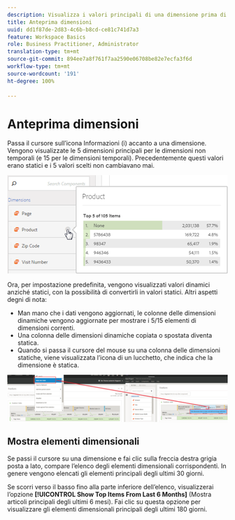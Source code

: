 ```yaml
---
description: Visualizza i valori principali di una dimensione prima di utilizzarla in un progetto.
title: Anteprima dimensioni
uuid: dd1f87de-2d83-4c6b-b8cd-ce81c741d7a3
feature: Workspace Basics
role: Business Practitioner, Administrator
translation-type: tm+mt
source-git-commit: 894ee7a8f761f7aa2590e06708be82e7ecfa3f6d
workflow-type: tm+mt
source-wordcount: '191'
ht-degree: 100%

---
```



# Anteprima dimensioni

Passa il cursore sull’icona Informazioni (i) accanto a una dimensione. Vengono visualizzate le 5 dimensioni principali per le dimensioni non temporali (e 15 per le dimensioni temporali). Precedentemente questi valori erano statici e i 5 valori scelti non cambiavano mai.

![](assets/dimension-preview.png)

Ora, per impostazione predefinita, vengono visualizzati valori dinamici anziché statici, con la possibilità di convertirli in valori statici. Altri aspetti degni di nota:

* Man mano che i dati vengono aggiornati, le colonne delle dimensioni dinamiche vengono aggiornate per mostrare i 5/15 elementi di dimensioni correnti.
* Una colonna delle dimensioni dinamiche copiata o spostata diventa statica.
* Quando si passa il cursore del mouse su una colonna delle dimensioni statiche, viene visualizzata l’icona di un lucchetto, che indica che la dimensione è statica.

![](assets/dimension_static.png)

## Mostra elementi dimensionali

Se passi il cursore su una dimensione e fai clic sulla freccia destra grigia posta a lato, compare l’elenco degli elementi dimensionali corrispondenti. In genere vengono elencati gli elementi principali degli ultimi 30 giorni.

Se scorri verso il basso fino alla parte inferiore dell’elenco, visualizzerai l’opzione **[!UICONTROL Show Top Items From Last 6 Months]** (Mostra articoli principali degli ultimi 6 mesi). Fai clic su questa opzione per visualizzare gli elementi dimensionali principali degli ultimi 180 giorni.
